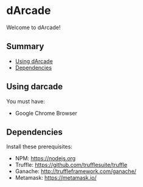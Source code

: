 # dArcade

Welcome to dArcade!

## Summary 
- [Using dArcade](#using-darcade)
- [Dependencies](#dependencies)

## Using darcade
You must have:
- Google Chrome Browser    

## Dependencies
Install these prerequisites:
- NPM: https://nodejs.org
- Truffle: https://github.com/trufflesuite/truffle
- Ganache: http://truffleframework.com/ganache/
- Metamask: https://metamask.io/